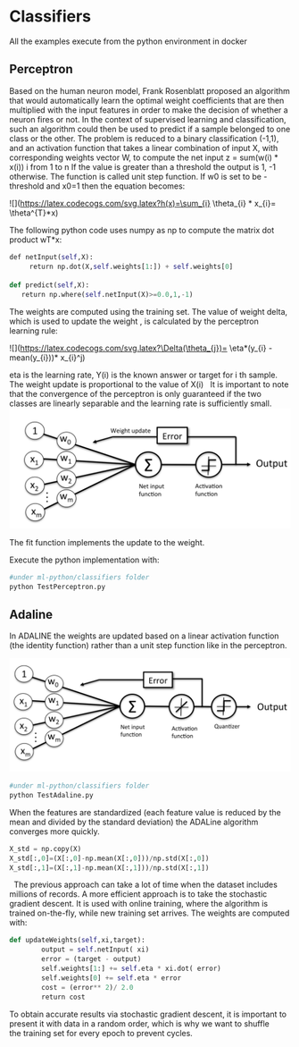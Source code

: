 # Classifiers

All the examples execute from the python environment in docker

## Perceptron

Based on the human neuron model, Frank Rosenblatt proposed an algorithm that would 
automatically learn the optimal weight coefficients that are then multiplied with the input
 features in order to make the decision of whether a neuron fires or not. 
 In the context of supervised learning and classification, such an algorithm could then be
 used to predict if a sample belonged to one class or the other.
The problem is reduced to a binary classification (-1,1), and an activation function 
that takes a linear combination of input X, with corresponding weights vector W, 
to compute the net input z = sum(w(i) * x(i)) i from 1 to n
If the value is greater than a threshold the output is 1, -1 otherwise.
The function is called unit step function. 
If w0 is set to be -threshold and x0=1 then the equation becomes:

![](https://latex.codecogs.com/svg.latex?h(x)=\sum_{i} \theta_{i} * x_{i}= \theta^{T}*x)

The following python code uses numpy as np to compute the matrix dot product wT*x:

```python
def netInput(self,X):
     return np.dot(X,self.weights[1:]) + self.weights[0]
   
def predict(self,X):
   return np.where(self.netInput(X)>=0.0,1,-1)
```

The weights are computed using the training set. The value of weight delta, which is used to update the weight , is calculated by the perceptron learning rule:

![](https://latex.codecogs.com/svg.latex?\Delta(\theta_{j})= \eta*(y_{i} - mean(y_{i}))* x_{i}^j)

eta is the learning rate, Y(i) is the known answer or target for i th sample. The weight update is proportional to the value of X(i)
 
It is important to note that the convergence of the perceptron is only guaranteed if the two classes are linearly separable and the learning rate is sufficiently small.
![](./images/perceptron.png)

The fit function implements the update to the weight.

Execute the python implementation with:

```sh
#under ml-python/classifiers folder
python TestPerceptron.py
```

## Adaline

In ADALINE the weights are updated based on a linear activation function
(the identity function) rather than a unit step function like in the perceptron.

![](./images/adaline.png)

```sh
#under ml-python/classifiers folder
python TestAdaline.py
```

When the features are standardized (each feature value is reduced by the mean and divided by the standard deviation) the ADALine algorithm converges more quickly.


```python
X_std = np.copy(X)
X_std[:,0]=(X[:,0]-np.mean(X[:,0]))/np.std(X[:,0])
X_std[:,1]=(X[:,1]-np.mean(X[:,1]))/np.std(X[:,1])
```
 
The previous approach can take a lot of time when the dataset includes millions of records. A more efficient approach is to take the stochastic gradient descent. It is used with online training, where the algorithm is trained on-the-fly, while new training set arrives.
The weights are computed with: 

```python
def updateWeights(self,xi,target):
        output = self.netInput( xi)
        error = (target - output)
        self.weights[1:] += self.eta * xi.dot( error)
        self.weights[0] += self.eta * error
        cost = (error** 2)/ 2.0
        return cost
```
To obtain accurate results via stochastic gradient descent, it is important to present it with data in a random order, which is why we want to shuffle the training set for every epoch to prevent cycles.
 

